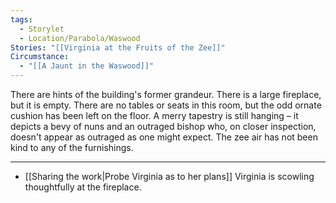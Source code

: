 ```yaml
---
tags:
  - Storylet
  - Location/Parabola/Waswood
Stories: "[[Virginia at the Fruits of the Zee]]"
Circumstance:
  - "[[A Jaunt in the Waswood]]"
---
```

There are hints of the building's former grandeur. There is a large fireplace, but it is empty. There are no tables or seats in this room, but the odd ornate cushion has been left on the floor. A merry tapestry is still hanging – it depicts a bevy of nuns and an outraged bishop who, on closer inspection, doesn't appear as outraged as one might expect. The zee air has not been kind to any of the furnishings.

---
- [[Sharing the work|Probe Virginia as to her plans]]
	Virginia is scowling thoughtfully at the fireplace.